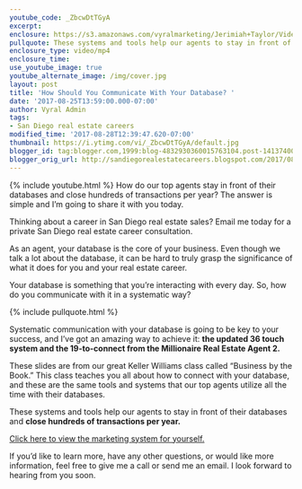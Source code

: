 ```yaml
---
youtube_code: _ZbcwDtTGyA
excerpt:
enclosure: https://s3.amazonaws.com/vyralmarketing/Jerimiah+Taylor/Videos/San+Diego/2017/How+Should+You+Communicate+With+Your+Database%253F+-+San+Diego+Real+Estate+Career.mp4
pullquote: These systems and tools help our agents to stay in front of their databases.
enclosure_type: video/mp4
enclosure_time:
use_youtube_image: true
youtube_alternate_image: /img/cover.jpg
layout: post
title: 'How Should You Communicate With Your Database? '
date: '2017-08-25T13:59:00.000-07:00'
author: Vyral Admin
tags:
- San Diego real estate careers
modified_time: '2017-08-28T12:39:47.620-07:00'
thumbnail: https://i.ytimg.com/vi/_ZbcwDtTGyA/default.jpg
blogger_id: tag:blogger.com,1999:blog-4832930360015763104.post-141374007370427562
blogger_orig_url: http://sandiegorealestatecareers.blogspot.com/2017/08/how-should-you-communicate-with-your.html
---
```

{% include youtube.html %}
How do our top agents stay in front of their databases and close hundreds of transactions per year? The answer is simple and I’m going to share it with you today.

Thinking about a career in San Diego real estate sales?
 Email me today for a private San Diego real estate career consultation.

As an agent, your database is the core of your business. Even though we talk a lot about the database, it can be hard to truly grasp the significance of what it does for you and your real estate career.

Your database is something that you’re interacting with every day. So, how do you communicate with it in a systematic way?

{% include pullquote.html %}

Systematic communication with your database is going to be key to your success, and I’ve got an amazing way to achieve it: **the updated 36 touch system and the 19-to-connect from the Millionaire Real Estate Agent 2.**

These slides are from our great Keller Williams class called “Business by the Book.” This class teaches you all about how to connect with your database, and these are the same tools and systems that our top agents utilize all the time with their databases.

These systems and tools help our agents to stay in front of their databases and **close hundreds of transactions per year.**

<a href="https://s3.amazonaws.com/vyralmarketing/Jerimiah+Taylor/Email+Assets/San+Diego+Recruiting/database+market+system.pdf" target="_blank">Click here to view the marketing system for yourself.</a>

If you’d like to learn more, have any other questions, or would like more information, feel free to give me a call or send me an email. I look forward to hearing from you soon.
